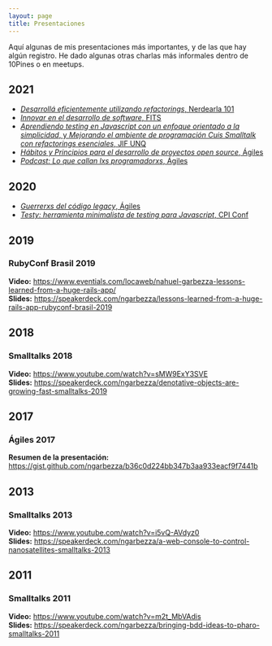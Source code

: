 ```yaml
---
layout: page
title: Presentaciones
---
```


Aquí algunas de mis presentaciones más importantes, y de las que hay algún registro. He dado algunas otras charlas más
informales dentro de 10Pines o en meetups.

## 2021

* [_Desarrollá eficientemente utilizando refactorings_, Nerdearla 101](/presentaciones/2021/nerdearla-101)
* [_Innovar en el desarrollo de software_, FITS](/presentaciones/2021/fits)
* [_Aprendiendo testing en Javascript con un enfoque orientado a la simplicidad_, y _Mejorando el ambiente de programación Cuis Smalltalk con refactorings esenciales_, JIF UNQ](/presentaciones/2021/jif-unq)
* [_Hábitos y Principios para el desarrollo de proyectos open source_, Ágiles](/presentaciones/2021/agiles)
* [_Podcast: Lo que callan lxs programadorxs_, Ágiles](/presentaciones/2021/podcast-agiles)

## 2020

* [_Guerrerxs del código legacy_, Ágiles](/presentaciones/2020/agiles)
* [_Testy: herramienta minimalista de testing para Javascript_, CPI Conf](/presentaciones/2020/cpi-conf)

## 2019

### RubyConf Brasil 2019

**Video:** https://www.eventials.com/locaweb/nahuel-garbezza-lessons-learned-from-a-huge-rails-app/ \
**Slides:** https://speakerdeck.com/ngarbezza/lessons-learned-from-a-huge-rails-app-rubyconf-brasil-2019

## 2018

### Smalltalks 2018

**Video:** https://www.youtube.com/watch?v=sMW9ExY3SVE \
**Slides:** https://speakerdeck.com/ngarbezza/denotative-objects-are-growing-fast-smalltalks-2019

## 2017

### Ágiles 2017

**Resumen de la presentación:** https://gist.github.com/ngarbezza/b36c0d224bb347b3aa933eacf9f7441b

## 2013

### Smalltalks 2013

**Video:** https://www.youtube.com/watch?v=i5vQ-AVdyz0 \
**Slides:** https://speakerdeck.com/ngarbezza/a-web-console-to-control-nanosatellites-smalltalks-2013

## 2011

### Smalltalks 2011

**Video:** https://www.youtube.com/watch?v=m2t_MbVAdis \
**Slides:** https://speakerdeck.com/ngarbezza/bringing-bdd-ideas-to-pharo-smalltalks-2011
